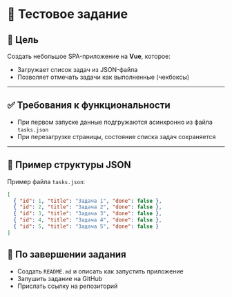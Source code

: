 # 🧪 Тестовое задание

## 📌 Цель

Создать небольшое SPA-приложение на **Vue**, которое:

- Загружает список задач из JSON-файла
- Позволяет отмечать задачи как выполненные (чекбоксы)
---

## ✅ Требования к функциональности

- При первом запуске данные подгружаются асинхронно из файла `tasks.json`
- При перезагрузке страницы, состояние списка задач сохраняется
---

## 📁 Пример структуры JSON

Пример файла `tasks.json`:

```json
[
  { "id": 1, "title": "Задача 1", "done": false },
  { "id": 2, "title": "Задача 2", "done": false },
  { "id": 3, "title": "Задача 3", "done": false },
  { "id": 4, "title": "Задача 4", "done": false },
  { "id": 5, "title": "Задача 5", "done": false }
]
```

## 📘 По завершении задания

- Создать `README.md` и описать как запустить приложение
- Запушить задание на GitHub
- Прислать ссылку на репозиторий
